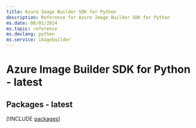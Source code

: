 ```yaml
---
title: Azure Image Builder SDK for Python
description: Reference for Azure Image Builder SDK for Python
ms.date: 08/01/2024
ms.topic: reference
ms.devlang: python
ms.service: imagebuilder
---
```

# Azure Image Builder SDK for Python - latest
## Packages - latest
[!INCLUDE [packages](image-builder-index.md)]